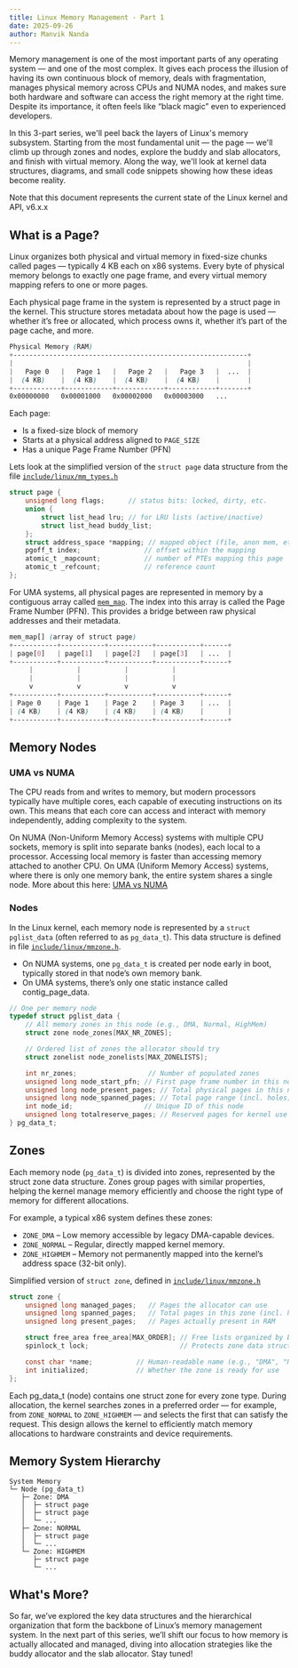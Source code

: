 ```yaml
---
title: Linux Memory Management - Part 1
date: 2025-09-26
author: Manvik Nanda
---
```

Memory management is one of the most important parts of any operating system — and one of the most complex. It gives each process the illusion of having its own continuous block of memory, deals with fragmentation, manages physical memory across CPUs and NUMA nodes, and makes sure both hardware and software can access the right memory at the right time. Despite its importance, it often feels like “black magic” even to experienced developers.

In this 3-part series, we'll peel back the layers of Linux's memory subsystem. Starting from the most fundamental unit — the page — we'll climb up through zones and nodes, explore the buddy and slab allocators, and finish with virtual memory. Along the way, we'll look at kernel data structures, diagrams, and small code snippets showing how these ideas become reality.

Note that this document represents the current state of the Linux kernel and API, v6.x.x

## What is a Page? 
Linux organizes both physical and virtual memory in fixed-size chunks called pages — typically 4 KB each on x86 systems. Every byte of physical memory belongs to exactly one page frame, and every virtual memory mapping refers to one or more pages.

Each physical page frame in the system is represented by a struct page in the kernel. This structure stores metadata about how the page is used — whether it’s free or allocated, which process owns it, whether it’s part of the page cache, and more.

```css
Physical Memory (RAM)
+-----------------------------------------------------------+
|                                                           |
|   Page 0   |   Page 1   |   Page 2   |   Page 3   |  ...  |
|  (4 KB)    |  (4 KB)    |  (4 KB)    |  (4 KB)    |       |
+------------+------------+------------+------------+-------+
0x00000000   0x00001000   0x00002000   0x00003000   ...
```
Each page:
- Is a fixed-size block of memory
- Starts at a physical address aligned to `PAGE_SIZE`
- Has a unique Page Frame Number (PFN)

Lets look at the simplified version of the `struct page` data structure from the file [`include/linux/mm_types.h`](https://elixir.bootlin.com/linux/v6.10.10/source/include/linux/mm_types.h#L74)

```C
struct page {
    unsigned long flags;      // status bits: locked, dirty, etc.
    union {
        struct list_head lru; // for LRU lists (active/inactive)
        struct list_head buddy_list;
    };
    struct address_space *mapping; // mapped object (file, anon mem, etc.)
    pgoff_t index;                // offset within the mapping
    atomic_t _mapcount;           // number of PTEs mapping this page
    atomic_t _refcount;           // reference count
};
```

For UMA systems, all physical pages are represented in memory by a contiguous array called [`mem_map`](https://elixir.bootlin.com/linux/v6.10.10/source/mm/memory.c#L103). The index into this array is called the Page Frame Number (PFN). This provides a bridge between raw physical addresses and their metadata.
```css
mem_map[] (array of struct page)
+-----------+-----------+-----------+-----------+------+
| page[0]   | page[1]   | page[2]   | page[3]   | ...  |
+-----------+-----------+-----------+-----------+------+
     |           |           |           |
     |           |           |           |
     v           v           v           v
+-----------+-----------+-----------+-----------+------+
| Page 0    | Page 1    | Page 2    | Page 3    | ...  |
| (4 KB)    | (4 KB)    | (4 KB)    | (4 KB)    |      |
+-----------+-----------+-----------+-----------+------+
```

## Memory Nodes
### UMA vs NUMA
The CPU reads from and writes to memory, but modern processors typically have multiple cores, each capable of executing instructions on its own. This means that each core can access and interact with memory independently, adding complexity to the system. 

On NUMA (Non-Uniform Memory Access) systems with multiple CPU sockets, memory is split into separate banks (nodes), each local to a processor. Accessing local memory is faster than accessing memory attached to another CPU. On UMA (Uniform Memory Access) systems, where there is only one memory bank, the entire system shares a single node. More about this here: [UMA vs NUMA](https://frankdenneman.nl/2016/07/07/numa-deep-dive-part-1-uma-numa/)

### Nodes
In the Linux kernel, each memory node is represented by a `struct pglist_data` (often referred to as `pg_data_t`). This data structure is defined in file [`include/linux/mmzone.h`](https://elixir.bootlin.com/linux/v6.10.10/source/include/linux/mmzone.h#L1277).

* On NUMA systems, one `pg_data_t` is created per node early in boot, typically stored in that node’s own memory bank.
* On UMA systems, there’s only one static instance called contig_page_data.

```C
// One per memory node
typedef struct pglist_data {
    // All memory zones in this node (e.g., DMA, Normal, HighMem)
    struct zone node_zones[MAX_NR_ZONES];

    // Ordered list of zones the allocator should try
    struct zonelist node_zonelists[MAX_ZONELISTS];

    int nr_zones;                  // Number of populated zones
    unsigned long node_start_pfn; // First page frame number in this node
    unsigned long node_present_pages; // Total physical pages in this node
    unsigned long node_spanned_pages; // Total page range (incl. holes)
    int node_id;                  // Unique ID of this node
    unsigned long totalreserve_pages; // Reserved pages for kernel use
} pg_data_t;
```

## Zones
Each memory node (`pg_data_t`) is divided into zones, represented by the struct zone data structure. Zones group pages with similar properties, helping the kernel manage memory efficiently and choose the right type of memory for different allocations.

For example, a typical x86 system defines these zones:

* `ZONE_DMA` – Low memory accessible by legacy DMA-capable devices.
* `ZONE_NORMAL` – Regular, directly mapped kernel memory.
* `ZONE_HIGHMEM` – Memory not permanently mapped into the kernel’s address space (32-bit only).

Simplified version of `struct zone`, defined in [`include/linux/mmzone.h`](https://elixir.bootlin.com/linux/v6.10.10/source/include/linux/mmzone.h#L824)
```C
struct zone {
    unsigned long managed_pages;   // Pages the allocator can use
    unsigned long spanned_pages;   // Total pages in this zone (incl. holes)
    unsigned long present_pages;   // Pages actually present in RAM

    struct free_area free_area[MAX_ORDER]; // Free lists organized by block size
    spinlock_t lock;                       // Protects zone data structures

    const char *name;           // Human-readable name (e.g., "DMA", "Normal")
    int initialized;            // Whether the zone is ready for use
};
```
Each pg_data_t (node) contains one struct zone for every zone type. During allocation, the kernel searches zones in a preferred order — for example, from `ZONE_NORMAL` to `ZONE_HIGHMEM` — and selects the first that can satisfy the request. This design allows the kernel to efficiently match memory allocations to hardware constraints and device requirements.

## Memory System Hierarchy
```
System Memory
└─ Node (pg_data_t)
   ├─ Zone: DMA
   │  ├─ struct page
   │  ├─ struct page
   │  └─ ...
   ├─ Zone: NORMAL
   │  ├─ struct page
   │  └─ ...
   └─ Zone: HIGHMEM
      ├─ struct page
      └─ ...
```
## What's More?
So far, we’ve explored the key data structures and the hierarchical organization that form the backbone of Linux’s memory management system. In the next part of this series, we’ll shift our focus to how memory is actually allocated and managed, diving into allocation strategies like the buddy allocator and the slab allocator. Stay tuned!
